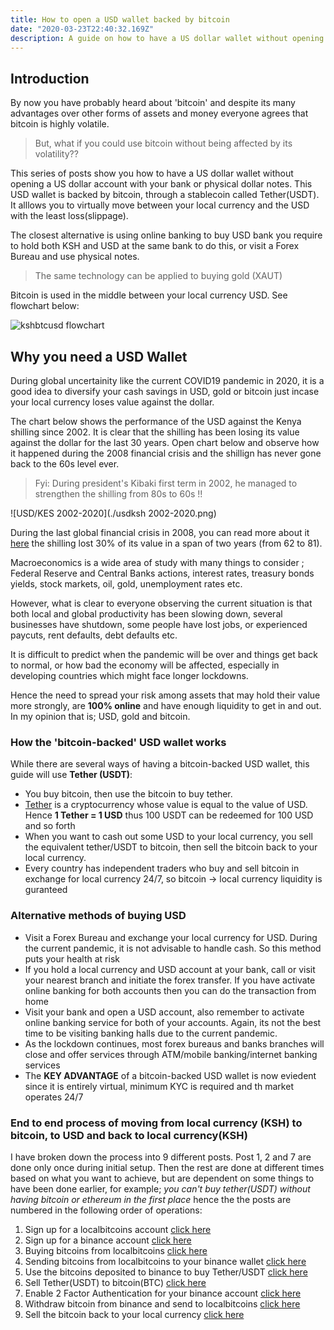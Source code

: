 ```yaml
---
title: How to open a USD wallet backed by bitcoin
date: "2020-03-23T22:40:32.169Z"
description: A guide on how to have a US dollar wallet without opening a US dollar account with your bank or physical dollar notes. This USD wallet is backed by bitcoin, through a stablecoin called Tether. It alllows you to virtually move between your local currency and the USD with the least loss(slippage). Alternatives for this is buying USD at your bank, you require to hold both KSH and USD at the same bank to do this, or visit a Forex Bureau and use physical notes. The same technology can be applied to holding other assets like gold through online-only transactions.
---
```

## Introduction

By now you have probably heard about 'bitcoin' and despite its many advantages over other forms of assets and money everyone agrees that bitcoin is highly volatile. 

>But, what if you could use bitcoin without being affected by its volatility?? 

This series of posts show you how to have a US dollar wallet without opening a US dollar account with your bank or physical dollar notes. This USD wallet is backed by bitcoin, through a stablecoin called Tether(USDT). It alllows you to virtually move between your local currency and the USD with the least loss(slippage). 

The closest alternative is using online banking to buy USD bank you require to hold both KSH and USD at the same bank to do this, or visit a Forex Bureau and use physical notes. 

>The same technology can be applied to buying gold (XAUT)

Bitcoin is used in the middle between your local currency USD. See flowchart below:

![kshbtcusd flowchart](/kshbtcusd.png)



## Why you need a USD Wallet

During global uncertainity like the current COVID19 pandemic in 2020, it is a good idea to diversify your cash savings in USD, gold or bitcoin just incase your local currency loses value against the dollar.

The chart below shows the performance of the USD against the Kenya shilling since 2002. It is clear that the shilling has been losing its value against the dollar for the last 30 years. Open chart below and observe how it happened during the 2008 financial crisis and the shillign has never gone back to the 60s level ever.
> Fyi: During president's Kibaki first term in 2002, he managed to strengthen the shilling from 80s to 60s !!

![USD/KES 2002-2020](./usdksh 2002-2020.png)

During the last global financial crisis in 2008, you can read more about it [here](https://en.wikipedia.org/wiki/Financial_crisis_of_2007%E2%80%9308) the shilling lost 30% of its value in a span of two years (from 62 to 81).

Macroeconomics is a wide area of study with many things to consider ; Federal Reserve and Central Banks actions,  interest rates, treasury bonds yields, stock markets, oil, gold, unemployment rates etc.

However, what is clear to everyone observing the current situation is that both local and global productivity has been slowing down, several businesses have shutdown, some people have lost jobs, or experienced paycuts, rent defaults, debt defaults etc. 

It is difficult to predict when the pandemic will be over and things get back to normal, or how bad the economy will be affected, especially in developing countries which might face longer lockdowns.

Hence the need to spread your risk among assets that may hold their value more strongly, are **100% online** and have enough liquidity to get in and out. In my opinion that is; USD, gold and bitcoin.


### How the 'bitcoin-backed' USD wallet works

While there are several ways of having a bitcoin-backed USD wallet, this guide will use **Tether (USDT)**:

- You buy bitcoin, then use the bitcoin to buy tether. 
- [Tether](https://tether.to/?__cf_chl_jschl_tk__=353ac175af32529c8a92bc392f6a83ba906a0fc8-1585642069-0-AYxII_WswTRtQwiOW0UMtQqwaZnvS2KHCMDqqB5M_zgyUtQRW9UjmLafMEW1666Gr5hs7o_MmejJDCUCzq0CPJWZ3ZEJpo_dbxY0No6Q8Le379uSvm01AAHHhBnDo7mGQs2vTqvoCAZEwnbnouG6rfHb6plGg5o6cJA0zSUY3kcGptnUA2kE2IFtoH5fWLFYxr-eJsn7LoHlWVc9I7Mwg8uUAe8kOvSNR9lV2FQ4CRzZojmcSAhNtw8jChWFW_lVD8aw0AZ86DTE6g4TwBXwIuQ) is a cryptocurrency whose value is equal to the value of USD. Hence **1 Tether = 1 USD** thus 100 USDT can be redeemed for 100 USD and so forth
- When you want to cash out some USD to your local currency, you sell the equivalent tether/USDT to bitcoin, then sell the bitcoin back to your local currency. 
- Every country has independent traders who buy and sell bitcoin in exchange for local currency 24/7, so bitcoin -> local currency liquidity is guranteed




### Alternative methods of buying USD

- Visit a Forex Bureau and exchange your local currency for USD. During the current pandemic, it is not advisable to handle cash. So this method puts your health at risk
- If you hold a local currency and USD account at your bank, call or visit your nearest branch and initiate the forex transfer. If you have activate online banking for both accounts then you can do the transaction from home
- Visit your bank and open a USD account, also remember to activate online banking service for both of your accounts. Again, its not the best time to be visiting banking halls due to the current pandemic. 
- As the lockdown continues, most forex bureaus and banks branches will close and offer services through ATM/mobile banking/internet banking services
- The **KEY ADVANTAGE** of a bitcoin-backed USD wallet is now eviedent since it is entirely virtual, minimum KYC is required and th market operates 24/7 


### End to end process of moving from local currency (KSH) to bitcoin, to USD and back to local currency(KSH)

I have broken down the process into 9 different posts. Post 1, 2 and 7 are done only once during initial setup. Then the rest are done at different times based on what you want to achieve, but are dependent on some things to have been done earlier, for example; _you can't buy tether(USDT) without having bitcoin or ethereum in the first place_ hence the the posts are numbered in the following order of operations:


1.  Sign up for a localbitcoins account [click here](/signup-lbc)
2.  Sign up for a binance account [click here](/signup-binance)
3.  Buying bitcoins from localbitcoins [click here](/buy-bitcoin-lbc)
4.  Sending bitcoins from localbitcoins to your binance wallet [click here](/sendtobinance)
5.  Use the bitcoins deposited to binance to buy Tether/USDT [click here](/buy-tether)
6.  Sell Tether(USDT) to bitcoin(BTC) [click here](/sell-tether)
7.  Enable 2 Factor Authentication for your binance account [click here](/binance-2fa)
8.  Withdraw bitcoin from binance and send to localbitcoins [click here](sendbtc-to-lbc)
9.  Sell the bitcoin back to your local currency [click here](/sellbtc-ksh)




